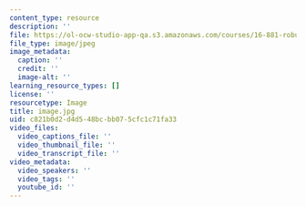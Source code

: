 ```yaml
---
content_type: resource
description: ''
file: https://ol-ocw-studio-app-qa.s3.amazonaws.com/courses/16-881-robust-system-design-summer-1998/image.jpg
file_type: image/jpeg
image_metadata:
  caption: ''
  credit: ''
  image-alt: ''
learning_resource_types: []
license: ''
resourcetype: Image
title: image.jpg
uid: c821b0d2-d4d5-48bc-bb07-5cfc1c71fa33
video_files:
  video_captions_file: ''
  video_thumbnail_file: ''
  video_transcript_file: ''
video_metadata:
  video_speakers: ''
  video_tags: ''
  youtube_id: ''
---
```

